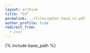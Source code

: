 ```yaml
---
layout: archive
title: "CV"
permalink: ../files/peter_hase_cv.pdf
author_profile: true
redirect_from:
  - /cv/
---
```


{% include base_path %}
